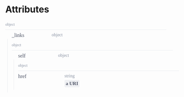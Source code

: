 <div>
    <div>
        <h1>Attributes</h1></div>
    <div>
        <div style="width:100%;height:auto;display:flex;flex-direction:row;flex-wrap:no-wrap;justify-content:flex-start;align-items:stretch;position:relative;">
            <div style="height:auto;width:100%;display:flex;flex-direction:column;flex-wrap:no-wrap;justify-content:flex-start;align-items:flex-start;">
                <div style="width:100%;height:auto;display:flex;flex-direction:row;flex-wrap:no-wrap;justify-content:flex-start;align-items:stretch;position:relative;">
                    <div style="width:100%;height:auto;display:flex;flex-direction:row;flex-wrap:no-wrap;justify-content:flex-start;align-items:stretch;position:relative;border-bottom:1px solid #E8EBEE;padding-bottom:8px;padding-left:0px;padding-top:4px;">
                        <div style="height:auto;width:100%;display:flex;flex-direction:column;flex-wrap:no-wrap;justify-content:flex-start;align-items:flex-start;">
                            <div style="width:100%;font-family:Source Code Pro;font-weight:regular;font-size:12px;color:#8A93A3;">object</div>
                        </div>
                    </div>
                </div>
                <div style="width:100%;height:auto;display:flex;flex-direction:row;flex-wrap:no-wrap;justify-content:flex-start;align-items:stretch;position:relative;">
                    <div style="width:100%;height:auto;">
                        <div style="width:100%;height:auto;display:flex;flex-direction:row;flex-wrap:no-wrap;justify-content:flex-start;align-items:stretch;position:relative;border-bottom:none;padding-top:8px;padding-bottom:8px;">
                            <div style="height:auto;width:100%;display:flex;flex-direction:column;flex-wrap:no-wrap;justify-content:flex-start;align-items:flex-start;">
                                <div style="width:100%;height:auto;display:flex;flex-direction:row;flex-wrap:no-wrap;justify-content:flex-start;align-items:stretch;position:relative;">
                                    <div style="height:auto;width:20px;display:flex;flex-direction:column;flex-wrap:no-wrap;justify-content:flex-start;align-items:flex-start;max-width:20px;min-width:20px;">
                                        <div style="width:100%;height:auto;">
                                            <div style="width:100%;height:20px;background-repeat:no-repeat;background-position:left center;background-image:url([object Object]);background-size:12px 7px;"></div>
                                        </div>
                                    </div>
                                    <div style="height:auto;width:100px;display:flex;flex-direction:column;flex-wrap:no-wrap;justify-content:flex-start;align-items:flex-start;max-width:100px;min-width:100px;">
                                        <div style="float:left;width:100%;height:auto;font-family:Source Code Pro;font-weight:500;font-size:16px;color:#4C5264;line-height:18px;">_links</div>
                                    </div>
                                    <div style="height:auto;width:25px;display:flex;flex-direction:column;flex-wrap:no-wrap;justify-content:flex-start;align-items:flex-start;max-width:25px;min-width:25px;">
                                        <div style="float:left;width:100%;height:auto;">
                                            <div class="attributeTooltip" style="display:none;"><span class="attributeTooltipText">optional</span></div>
                                        </div>
                                    </div>
                                    <div style="height:auto;width:100%;display:flex;flex-direction:column;flex-wrap:no-wrap;justify-content:flex-start;align-items:flex-start;">
                                        <div style="width:100%;font-family:Source Code Pro;font-weight:regular;font-size:14px;color:#8A93A3;">object</div>
                                    </div>
                                </div>
                                <div style="width:100%;height:auto;padding-left:13px;border-left:1px solid #E8EBEE;margin-left:6px;padding-bottom:0px;">
                                    <div style="width:100%;height:auto;display:flex;flex-direction:row;flex-wrap:no-wrap;justify-content:flex-start;align-items:stretch;position:relative;margin-top:8px;">
                                        <div style="width:100%;height:auto;display:flex;flex-direction:row;flex-wrap:no-wrap;justify-content:flex-start;align-items:stretch;position:relative;">
                                            <div style="height:auto;width:100%;display:flex;flex-direction:column;flex-wrap:no-wrap;justify-content:flex-start;align-items:flex-start;">
                                                <div style="width:100%;height:auto;display:flex;flex-direction:row;flex-wrap:no-wrap;justify-content:flex-start;align-items:stretch;position:relative;">
                                                    <div style="width:100%;height:auto;display:flex;flex-direction:row;flex-wrap:no-wrap;justify-content:flex-start;align-items:stretch;position:relative;border-bottom:1px solid #E8EBEE;padding-bottom:8px;padding-left:0px;padding-top:4px;">
                                                        <div style="height:auto;width:100%;display:flex;flex-direction:column;flex-wrap:no-wrap;justify-content:flex-start;align-items:flex-start;">
                                                            <div style="width:100%;font-family:Source Code Pro;font-weight:regular;font-size:12px;color:#8A93A3;">object</div>
                                                        </div>
                                                    </div>
                                                </div>
                                                <div style="width:100%;height:auto;display:flex;flex-direction:row;flex-wrap:no-wrap;justify-content:flex-start;align-items:stretch;position:relative;">
                                                    <div style="width:100%;height:auto;">
                                                        <div style="width:100%;height:auto;display:flex;flex-direction:row;flex-wrap:no-wrap;justify-content:flex-start;align-items:stretch;position:relative;border-bottom:none;padding-top:8px;padding-bottom:8px;">
                                                            <div style="height:auto;width:100%;display:flex;flex-direction:column;flex-wrap:no-wrap;justify-content:flex-start;align-items:flex-start;">
                                                                <div style="width:100%;height:auto;display:flex;flex-direction:row;flex-wrap:no-wrap;justify-content:flex-start;align-items:stretch;position:relative;">
                                                                    <div style="height:auto;width:20px;display:flex;flex-direction:column;flex-wrap:no-wrap;justify-content:flex-start;align-items:flex-start;max-width:20px;min-width:20px;">
                                                                        <div style="width:100%;height:auto;">
                                                                            <div style="width:100%;height:20px;background-repeat:no-repeat;background-position:left center;background-image:url([object Object]);background-size:12px 7px;"></div>
                                                                        </div>
                                                                    </div>
                                                                    <div style="height:auto;width:100px;display:flex;flex-direction:column;flex-wrap:no-wrap;justify-content:flex-start;align-items:flex-start;max-width:100px;min-width:100px;">
                                                                        <div style="float:left;width:100%;height:auto;font-family:Source Code Pro;font-weight:500;font-size:16px;color:#4C5264;line-height:18px;">self</div>
                                                                    </div>
                                                                    <div style="height:auto;width:25px;display:flex;flex-direction:column;flex-wrap:no-wrap;justify-content:flex-start;align-items:flex-start;max-width:25px;min-width:25px;">
                                                                        <div style="float:left;width:100%;height:auto;">
                                                                            <div class="attributeTooltip" style="display:none;"><span class="attributeTooltipText">optional</span></div>
                                                                        </div>
                                                                    </div>
                                                                    <div style="height:auto;width:100%;display:flex;flex-direction:column;flex-wrap:no-wrap;justify-content:flex-start;align-items:flex-start;">
                                                                        <div style="width:100%;font-family:Source Code Pro;font-weight:regular;font-size:14px;color:#8A93A3;">object</div>
                                                                    </div>
                                                                </div>
                                                                <div style="width:100%;height:auto;padding-left:13px;border-left:1px solid #E8EBEE;margin-left:6px;padding-bottom:0px;">
                                                                    <div style="width:100%;height:auto;display:flex;flex-direction:row;flex-wrap:no-wrap;justify-content:flex-start;align-items:stretch;position:relative;margin-top:8px;">
                                                                        <div style="width:100%;height:auto;display:flex;flex-direction:row;flex-wrap:no-wrap;justify-content:flex-start;align-items:stretch;position:relative;">
                                                                            <div style="height:auto;width:100%;display:flex;flex-direction:column;flex-wrap:no-wrap;justify-content:flex-start;align-items:flex-start;">
                                                                                <div style="width:100%;height:auto;display:flex;flex-direction:row;flex-wrap:no-wrap;justify-content:flex-start;align-items:stretch;position:relative;">
                                                                                    <div style="width:100%;height:auto;display:flex;flex-direction:row;flex-wrap:no-wrap;justify-content:flex-start;align-items:stretch;position:relative;border-bottom:1px solid #E8EBEE;padding-bottom:8px;padding-left:0px;padding-top:4px;">
                                                                                        <div style="height:auto;width:100%;display:flex;flex-direction:column;flex-wrap:no-wrap;justify-content:flex-start;align-items:flex-start;">
                                                                                            <div style="width:100%;font-family:Source Code Pro;font-weight:regular;font-size:12px;color:#8A93A3;">object</div>
                                                                                        </div>
                                                                                    </div>
                                                                                </div>
                                                                                <div style="width:100%;height:auto;display:flex;flex-direction:row;flex-wrap:no-wrap;justify-content:flex-start;align-items:stretch;position:relative;">
                                                                                    <div style="width:100%;height:auto;">
                                                                                        <div style="width:100%;height:auto;display:flex;flex-direction:row;flex-wrap:no-wrap;justify-content:flex-start;align-items:stretch;position:relative;border-bottom:0px;padding-top:8px;padding-bottom:8px;">
                                                                                            <div style="height:auto;width:120px;display:flex;flex-direction:column;flex-wrap:no-wrap;justify-content:flex-start;align-items:flex-start;max-width:120px;min-width:120px;">
                                                                                                <div style="float:left;width:100%;height:auto;font-family:Source Code Pro;font-weight:500;font-size:16px;color:#4C5264;line-height:18px;">href</div>
                                                                                            </div>
                                                                                            <div style="height:auto;width:25px;display:flex;flex-direction:column;flex-wrap:no-wrap;justify-content:flex-start;align-items:flex-start;max-width:25px;min-width:25px;">
                                                                                                <div style="float:left;width:100%;height:auto;">
                                                                                                    <div class="attributeTooltip" style="display:none;"><span class="attributeTooltipText">optional</span></div>
                                                                                                </div>
                                                                                            </div>
                                                                                            <div style="height:auto;width:100%;display:flex;flex-direction:column;flex-wrap:no-wrap;justify-content:flex-start;align-items:flex-start;">
                                                                                                <div style="width:100%;height:auto;display:flex;flex-direction:row;flex-wrap:no-wrap;justify-content:flex-start;align-items:stretch;position:relative;">
                                                                                                    <div style="width:100%;font-family:Source Code Pro;font-weight:regular;font-size:14px;color:#8A93A3;margin-bottom:4px;">string</div>
                                                                                                </div>
                                                                                                <div style="width:100%;height:auto;display:flex;flex-direction:row;flex-wrap:no-wrap;justify-content:flex-start;align-items:stretch;position:relative;">
                                                                                                    <div style="float:left;width:auto;height:auto;margin:0px;padding:0px;font-weight:600;background-color:#f0f1f4;border-radius:4px;padding-top:2px;padding-bottom:2px;padding-left:4px;padding-right:4px;font-family:Source Sans Pro;font-size:15px;color:#4C5264;line-height:19px;">a URI</div>
                                                                                                </div>
                                                                                            </div>
                                                                                        </div>
                                                                                    </div>
                                                                                </div>
                                                                                <div style="width:100%;height:auto;display:flex;flex-direction:row;flex-wrap:no-wrap;justify-content:flex-start;align-items:stretch;position:relative;"></div>
                                                                            </div>
                                                                        </div>
                                                                    </div>
                                                                </div>
                                                                <div style="width:100%;height:auto;display:flex;flex-direction:row;flex-wrap:no-wrap;justify-content:flex-start;align-items:stretch;position:relative;"></div>
                                                            </div>
                                                        </div>
                                                    </div>
                                                </div>
                                                <div style="width:100%;height:auto;display:flex;flex-direction:row;flex-wrap:no-wrap;justify-content:flex-start;align-items:stretch;position:relative;"></div>
                                            </div>
                                        </div>
                                    </div>
                                </div>
                                <div style="width:100%;height:auto;display:flex;flex-direction:row;flex-wrap:no-wrap;justify-content:flex-start;align-items:stretch;position:relative;"></div>
                            </div>
                        </div>
                    </div>
                </div>
                <div style="width:100%;height:auto;display:flex;flex-direction:row;flex-wrap:no-wrap;justify-content:flex-start;align-items:stretch;position:relative;"></div>
            </div>
        </div>
    </div>
</div>